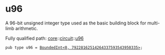 # u96

A 96-bit unsigned integer type used as the basic building block for multi-limb arithmetic.

Fully qualified path: [core](./core.md)::[circuit](./core-circuit.md)::[u96](./core-circuit-u96.md)

<pre><code class="language-cairo">pub type u96 = <a href="core-internal-bounded_int-BoundedInt.html">BoundedInt&lt;0, 79228162514264337593543950335&gt;</a>;</code></pre>

